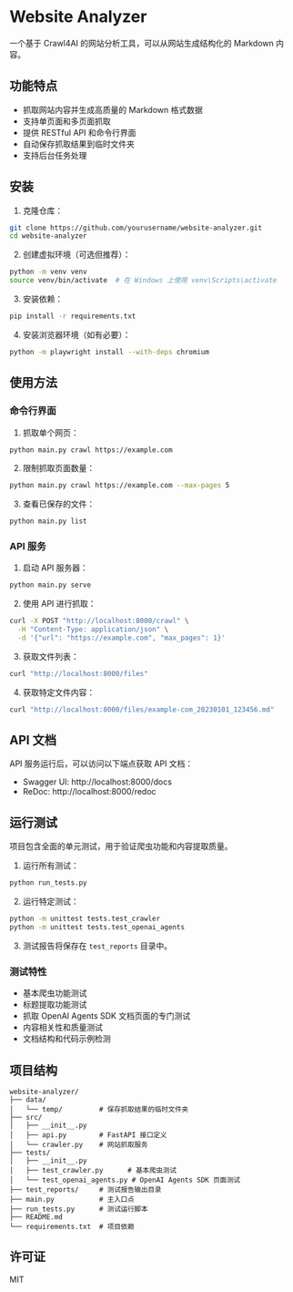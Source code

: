 # Website Analyzer

一个基于 Crawl4AI 的网站分析工具，可以从网站生成结构化的 Markdown 内容。

## 功能特点

- 抓取网站内容并生成高质量的 Markdown 格式数据
- 支持单页面和多页面抓取
- 提供 RESTful API 和命令行界面
- 自动保存抓取结果到临时文件夹
- 支持后台任务处理

## 安装

1. 克隆仓库：

```bash
git clone https://github.com/yourusername/website-analyzer.git
cd website-analyzer
```

2. 创建虚拟环境（可选但推荐）：

```bash
python -m venv venv
source venv/bin/activate  # 在 Windows 上使用 venv\Scripts\activate
```

3. 安装依赖：

```bash
pip install -r requirements.txt
```

4. 安装浏览器环境（如有必要）：

```bash
python -m playwright install --with-deps chromium
```

## 使用方法

### 命令行界面

1. 抓取单个网页：

```bash
python main.py crawl https://example.com
```

2. 限制抓取页面数量：

```bash
python main.py crawl https://example.com --max-pages 5
```

3. 查看已保存的文件：

```bash
python main.py list
```

### API 服务

1. 启动 API 服务器：

```bash
python main.py serve
```

2. 使用 API 进行抓取：

```bash
curl -X POST "http://localhost:8000/crawl" \
  -H "Content-Type: application/json" \
  -d '{"url": "https://example.com", "max_pages": 1}'
```

3. 获取文件列表：

```bash
curl "http://localhost:8000/files"
```

4. 获取特定文件内容：

```bash
curl "http://localhost:8000/files/example-com_20230101_123456.md"
```

## API 文档

API 服务运行后，可以访问以下端点获取 API 文档：

- Swagger UI: http://localhost:8000/docs
- ReDoc: http://localhost:8000/redoc

## 运行测试

项目包含全面的单元测试，用于验证爬虫功能和内容提取质量。

1. 运行所有测试：

```bash
python run_tests.py
```

2. 运行特定测试：

```bash
python -m unittest tests.test_crawler
python -m unittest tests.test_openai_agents
```

3. 测试报告将保存在 `test_reports` 目录中。

### 测试特性

- 基本爬虫功能测试
- 标题提取功能测试
- 抓取 OpenAI Agents SDK 文档页面的专门测试
- 内容相关性和质量测试
- 文档结构和代码示例检测

## 项目结构

```
website-analyzer/
├── data/
│   └── temp/         # 保存抓取结果的临时文件夹
├── src/
│   ├── __init__.py
│   ├── api.py        # FastAPI 接口定义
│   └── crawler.py    # 网站抓取服务
├── tests/
│   ├── __init__.py
│   ├── test_crawler.py      # 基本爬虫测试
│   └── test_openai_agents.py # OpenAI Agents SDK 页面测试
├── test_reports/     # 测试报告输出目录
├── main.py           # 主入口点
├── run_tests.py      # 测试运行脚本
├── README.md
└── requirements.txt  # 项目依赖
```

## 许可证

MIT
